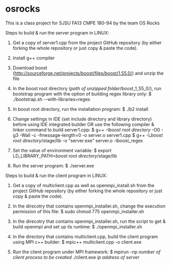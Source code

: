 osrocks
=======

This is a class project for SJSU FA13 CMPE 180-94 by the team OS Rocks   


Steps to build & run the server program in LINUX:

1. Get a copy of server1.cpp from the project GitHub repository (by either forking the whole repository or just copy & paste the code). 

2. Install g++ compiler 

3. Download boost (http://sourceforge.net/projects/boost/files/boost/1.55.0/) and unzip the file

4. In the boost root directory (*path of unzipped folder*/boost_1_55_0/), run bootstrap program with the option of building regex library only: 
$ ./bootstrap.sh --with-libraries=regex

5. In boost root directory, run the installation program: 
$ ./b2 install

6. Change settings in IDE (set include directory and library directory) before using IDE integrated builder
OR use the following compiler & linker command to build server1.cpp:
$ g++ -I*boost root directory*  -O0 -g3 -Wall -c -fmessage-length=0 -o server.o server1.cpp
$ g++ -L*boost root directory*/stage/lib -o "server.exe" server.o -lboost_regex 

7. Set the value of environment variable:
$ export LD_LIBRARY_PATH=*boost root directory*/stage/lib

8. Run the server program:
$ ./server.exe




Steps to build & run the client program in LINUX:

1. Get a copy of multiclient.cpp as well as openmpi_install.sh from the project GitHub repository (by either forking the whole repository or just copy & paste the code). 

2. In the direcotry that contains openmpi_installer.sh, change the execution permission of this file:
$ sudo chmod 775 openmpi_installer.sh

3. In the direcotry that contains openmpi_installer.sh, run the script to get & build openmpi and set up its runtime:
$ ./openmpi_installer.sh

4. In the directory that contains multiclient.cpp, build the client program using MPI c++ builder:
$ mpic++ multiclient.cpp -o client.exe

5. Run the client program under MPI framework:
$ mpirun -np *number of client process to be created* ./client.exe *ip address of server*
